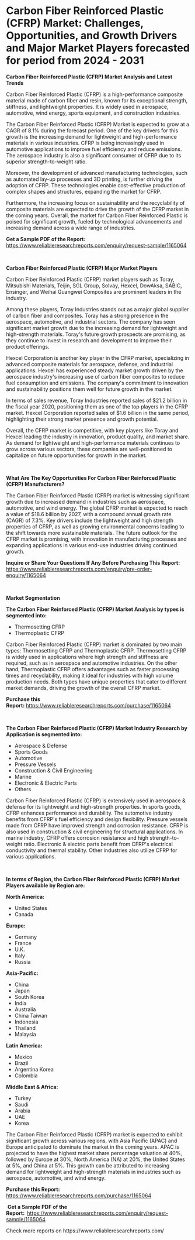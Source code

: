<p><h1>Carbon Fiber Reinforced Plastic (CFRP) Market: Challenges, Opportunities, and Growth Drivers and Major Market Players forecasted for period from 2024 - 2031</h1></p><p><strong>Carbon Fiber Reinforced Plastic (CFRP) Market Analysis and Latest Trends</strong></p>
<p><p>Carbon Fiber Reinforced Plastic (CFRP) is a high-performance composite material made of carbon fiber and resin, known for its exceptional strength, stiffness, and lightweight properties. It is widely used in aerospace, automotive, wind energy, sports equipment, and construction industries.</p><p>The Carbon Fiber Reinforced Plastic (CFRP) Market is expected to grow at a CAGR of 8.1% during the forecast period. One of the key drivers for this growth is the increasing demand for lightweight and high-performance materials in various industries. CFRP is being increasingly used in automotive applications to improve fuel efficiency and reduce emissions. The aerospace industry is also a significant consumer of CFRP due to its superior strength-to-weight ratio.</p><p>Moreover, the development of advanced manufacturing technologies, such as automated lay-up processes and 3D printing, is further driving the adoption of CFRP. These technologies enable cost-effective production of complex shapes and structures, expanding the market for CFRP.</p><p>Furthermore, the increasing focus on sustainability and the recyclability of composite materials are expected to drive the growth of the CFRP market in the coming years. Overall, the market for Carbon Fiber Reinforced Plastic is poised for significant growth, fueled by technological advancements and increasing demand across a wide range of industries.</p></p>
<p><strong>Get a Sample PDF of the Report:&nbsp;</strong> <a href="https://www.reliableresearchreports.com/enquiry/request-sample/1165064">https://www.reliableresearchreports.com/enquiry/request-sample/1165064</a></p>
<p>&nbsp;</p>
<p><strong>Carbon Fiber Reinforced Plastic (CFRP) Major Market Players</strong></p>
<p><p>Carbon Fiber Reinforced Plastic (CFRP) market players such as Toray, Mitsubishi Materials, Teijin, SGL Group, Solvay, Hexcel, DowAksa, SABIC, Ensinger, and Weihai Guangwei Composites are prominent leaders in the industry. </p><p>Among these players, Toray Industries stands out as a major global supplier of carbon fiber and composites. Toray has a strong presence in the aerospace, automotive, and industrial sectors. The company has seen significant market growth due to the increasing demand for lightweight and high-strength materials. Toray's future growth prospects are promising, as they continue to invest in research and development to improve their product offerings.</p><p>Hexcel Corporation is another key player in the CFRP market, specializing in advanced composite materials for aerospace, defense, and industrial applications. Hexcel has experienced steady market growth driven by the aerospace industry's increasing use of carbon fiber composites to reduce fuel consumption and emissions. The company's commitment to innovation and sustainability positions them well for future growth in the market.</p><p>In terms of sales revenue, Toray Industries reported sales of $21.2 billion in the fiscal year 2020, positioning them as one of the top players in the CFRP market. Hexcel Corporation reported sales of $1.6 billion in the same period, highlighting their strong market presence and growth potential.</p><p>Overall, the CFRP market is competitive, with key players like Toray and Hexcel leading the industry in innovation, product quality, and market share. As demand for lightweight and high-performance materials continues to grow across various sectors, these companies are well-positioned to capitalize on future opportunities for growth in the market.</p></p>
<p>&nbsp;</p>
<p><strong>What Are The Key Opportunities For Carbon Fiber Reinforced Plastic (CFRP) Manufacturers?</strong></p>
<p><p>The Carbon Fiber Reinforced Plastic (CFRP) market is witnessing significant growth due to increased demand in industries such as aerospace, automotive, and wind energy. The global CFRP market is expected to reach a value of $18.6 billion by 2027, with a compound annual growth rate (CAGR) of 7.3%. Key drivers include the lightweight and high strength properties of CFRP, as well as growing environmental concerns leading to the shift towards more sustainable materials. The future outlook for the CFRP market is promising, with innovation in manufacturing processes and expanding applications in various end-use industries driving continued growth.</p></p>
<p><strong>Inquire or Share Your Questions If Any Before Purchasing This Report:</strong> <a href="https://www.reliableresearchreports.com/enquiry/pre-order-enquiry/1165064">https://www.reliableresearchreports.com/enquiry/pre-order-enquiry/1165064</a></p>
<p>&nbsp;</p>
<p><strong>Market Segmentation</strong></p>
<p><strong>The Carbon Fiber Reinforced Plastic (CFRP) Market Analysis by types is segmented into:</strong></p>
<p><ul><li>Thermosetting CFRP</li><li>Thermoplastic CFRP</li></ul></p>
<p><p>Carbon Fiber Reinforced Plastic (CFRP) market is dominated by two main types: Thermosetting CFRP and Thermoplastic CFRP. Thermosetting CFRP is widely used in applications where high strength and stiffness are required, such as in aerospace and automotive industries. On the other hand, Thermoplastic CFRP offers advantages such as faster processing times and recyclability, making it ideal for industries with high volume production needs. Both types have unique properties that cater to different market demands, driving the growth of the overall CFRP market.</p></p>
<p><strong>Purchase this Report:&nbsp;</strong><a href="https://www.reliableresearchreports.com/purchase/1165064">https://www.reliableresearchreports.com/purchase/1165064</a></p>
<p>&nbsp;</p>
<p><strong>The Carbon Fiber Reinforced Plastic (CFRP) Market Industry Research by Application is segmented into:</strong></p>
<p><ul><li>Aerospace & Defense</li><li>Sports Goods</li><li>Automotive</li><li>Pressure Vessels</li><li>Construction & Civil Engineering</li><li>Marine</li><li>Electronic & Electric Parts</li><li>Others</li></ul></p>
<p><p>Carbon Fiber Reinforced Plastic (CFRP) is extensively used in aerospace & defense for its lightweight and high-strength properties. In sports goods, CFRP enhances performance and durability. The automotive industry benefits from CFRP's fuel efficiency and design flexibility. Pressure vessels made from CFRP have improved strength and corrosion resistance. CFRP is also used in construction & civil engineering for structural applications. In marine industry, CFRP offers corrosion resistance and high strength-to-weight ratio. Electronic & electric parts benefit from CFRP's electrical conductivity and thermal stability. Other industries also utilize CFRP for various applications.</p></p>
<p>&nbsp;</p>
<p><strong>In terms of Region, the Carbon Fiber Reinforced Plastic (CFRP) Market Players available by Region are:</strong></p>
<p>
    <p> <strong> North America: </strong>
        <ul>
            <li>United States</li>
            <li>Canada</li>
        </ul>
        </p> 
    <p> <strong> Europe: </strong>
        <ul>
            <li>Germany</li>
            <li>France</li>
            <li>U.K.</li>
            <li>Italy</li>
            <li>Russia</li>
        </ul>
        </p> 
    <p> <strong> Asia-Pacific: </strong>
        <ul>
            <li>China</li>
            <li>Japan</li>
            <li>South Korea</li>
            <li>India</li>
            <li>Australia</li>
            <li>China Taiwan</li>
            <li>Indonesia</li>
            <li>Thailand</li>
            <li>Malaysia</li>
        </ul>
        </p> 
    <p> <strong> Latin America: </strong>
        <ul>
            <li>Mexico</li>
            <li>Brazil</li>
            <li>Argentina Korea</li>
            <li>Colombia</li>
        </ul>
        </p> 
    <p> <strong> Middle East & Africa: </strong>
        <ul>
            <li>Turkey</li>
            <li>Saudi</li>
            <li>Arabia</li>
            <li>UAE</li>
            <li>Korea</li>
        </ul>
    </p>
    </p>
<p><p>The Carbon Fiber Reinforced Plastic (CFRP) market is expected to exhibit significant growth across various regions, with Asia Pacific (APAC) and Europe anticipated to dominate the market in the coming years. APAC is projected to have the highest market share percentage valuation at 40%, followed by Europe at 30%, North America (NA) at 20%, the United States at 5%, and China at 5%. This growth can be attributed to increasing demand for lightweight and high-strength materials in industries such as aerospace, automotive, and wind energy.</p></p>
<p><strong>Purchase this Report: </strong><a href="https://www.reliableresearchreports.com/purchase/1165064">https://www.reliableresearchreports.com/purchase/1165064</a></p>
<p>&nbsp;<strong>Get a Sample PDF of the Report:&nbsp;&nbsp;</strong><a href="https://www.reliableresearchreports.com/enquiry/request-sample/1165064">https://www.reliableresearchreports.com/enquiry/request-sample/1165064</a></p>
<p><strong></strong></p>
<p>Check more reports on https://www.reliableresearchreports.com/</p>